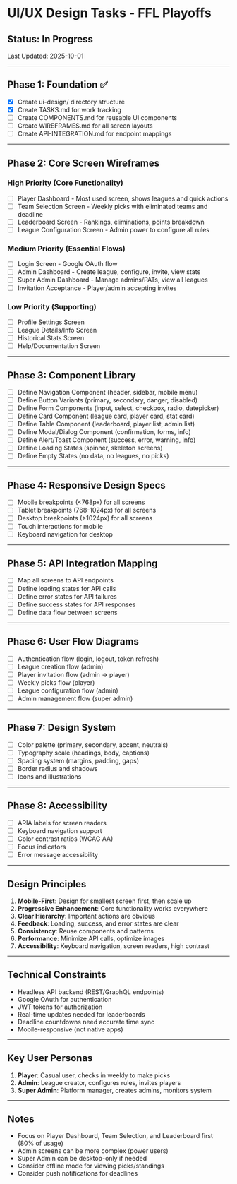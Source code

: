 # UI/UX Design Tasks - FFL Playoffs

## Status: In Progress
Last Updated: 2025-10-01

---

## Phase 1: Foundation ✅
- [x] Create ui-design/ directory structure
- [x] Create TASKS.md for work tracking
- [ ] Create COMPONENTS.md for reusable UI components
- [ ] Create WIREFRAMES.md for all screen layouts
- [ ] Create API-INTEGRATION.md for endpoint mappings

---

## Phase 2: Core Screen Wireframes
### High Priority (Core Functionality)
- [ ] Player Dashboard - Most used screen, shows leagues and quick actions
- [ ] Team Selection Screen - Weekly picks with eliminated teams and deadline
- [ ] Leaderboard Screen - Rankings, eliminations, points breakdown
- [ ] League Configuration Screen - Admin power to configure all rules

### Medium Priority (Essential Flows)
- [ ] Login Screen - Google OAuth flow
- [ ] Admin Dashboard - Create league, configure, invite, view stats
- [ ] Super Admin Dashboard - Manage admins/PATs, view all leagues
- [ ] Invitation Acceptance - Player/admin accepting invites

### Low Priority (Supporting)
- [ ] Profile Settings Screen
- [ ] League Details/Info Screen
- [ ] Historical Stats Screen
- [ ] Help/Documentation Screen

---

## Phase 3: Component Library
- [ ] Define Navigation Component (header, sidebar, mobile menu)
- [ ] Define Button Variants (primary, secondary, danger, disabled)
- [ ] Define Form Components (input, select, checkbox, radio, datepicker)
- [ ] Define Card Component (league card, player card, stat card)
- [ ] Define Table Component (leaderboard, player list, admin list)
- [ ] Define Modal/Dialog Component (confirmation, forms, info)
- [ ] Define Alert/Toast Component (success, error, warning, info)
- [ ] Define Loading States (spinner, skeleton screens)
- [ ] Define Empty States (no data, no leagues, no picks)

---

## Phase 4: Responsive Design Specs
- [ ] Mobile breakpoints (<768px) for all screens
- [ ] Tablet breakpoints (768-1024px) for all screens
- [ ] Desktop breakpoints (>1024px) for all screens
- [ ] Touch interactions for mobile
- [ ] Keyboard navigation for desktop

---

## Phase 5: API Integration Mapping
- [ ] Map all screens to API endpoints
- [ ] Define loading states for API calls
- [ ] Define error states for API failures
- [ ] Define success states for API responses
- [ ] Define data flow between screens

---

## Phase 6: User Flow Diagrams
- [ ] Authentication flow (login, logout, token refresh)
- [ ] League creation flow (admin)
- [ ] Player invitation flow (admin → player)
- [ ] Weekly picks flow (player)
- [ ] League configuration flow (admin)
- [ ] Admin management flow (super admin)

---

## Phase 7: Design System
- [ ] Color palette (primary, secondary, accent, neutrals)
- [ ] Typography scale (headings, body, captions)
- [ ] Spacing system (margins, padding, gaps)
- [ ] Border radius and shadows
- [ ] Icons and illustrations

---

## Phase 8: Accessibility
- [ ] ARIA labels for screen readers
- [ ] Keyboard navigation support
- [ ] Color contrast ratios (WCAG AA)
- [ ] Focus indicators
- [ ] Error message accessibility

---

## Design Principles
1. **Mobile-First**: Design for smallest screen first, then scale up
2. **Progressive Enhancement**: Core functionality works everywhere
3. **Clear Hierarchy**: Important actions are obvious
4. **Feedback**: Loading, success, and error states are clear
5. **Consistency**: Reuse components and patterns
6. **Performance**: Minimize API calls, optimize images
7. **Accessibility**: Keyboard navigation, screen readers, high contrast

---

## Technical Constraints
- Headless API backend (REST/GraphQL endpoints)
- Google OAuth for authentication
- JWT tokens for authorization
- Real-time updates needed for leaderboards
- Deadline countdowns need accurate time sync
- Mobile-responsive (not native apps)

---

## Key User Personas
1. **Player**: Casual user, checks in weekly to make picks
2. **Admin**: League creator, configures rules, invites players
3. **Super Admin**: Platform manager, creates admins, monitors system

---

## Notes
- Focus on Player Dashboard, Team Selection, and Leaderboard first (80% of usage)
- Admin screens can be more complex (power users)
- Super Admin can be desktop-only if needed
- Consider offline mode for viewing picks/standings
- Consider push notifications for deadlines

